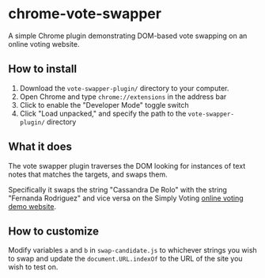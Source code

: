 # chrome-vote-swapper
A simple Chrome plugin demonstrating DOM-based vote swapping on an online voting website.


## How to install

1. Download the `vote-swapper-plugin/` directory to your computer.
2. Open Chrome and type `chrome://extensions` in the address bar
3. Click to enable the "Developer Mode" toggle switch
4. Click "Load unpacked," and specify the path to the `vote-swapper-plugin/` directory

## What it does

The vote swapper plugin traverses the DOM looking for instances of text notes that matches the targets, and swaps them. 

Specifically it swaps the string "Cassandra De Rolo" with the string "Fernanda Rodriguez" and vice versa on the Simply Voting [online voting demo website](https://demo.simplyvoting.com).

## How to customize

Modify variables `a` and `b` in `swap-candidate.js` to whichever strings you wish to swap and update the `document.URL.indexOf` to the URL of the site you wish to test on.